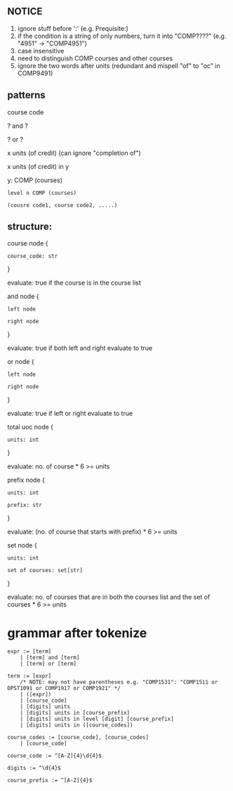 ## NOTICE
1. ignore stuff before ':' (e.g. Prequisite:)
2. if the condition is a string of only numbers, turn it into "COMP????" (e.g. "4951" -> "COMP4951")
3. case insensitive
4. need to distinguish COMP courses and other courses
5. ignore the two words after units (redundant and mispell "of" to "oc" in COMP9491)

## patterns
course code

? and ?

? or ?

x units (of credit) (can ignore "completion of")

x units (of credit) in y

y:
    COMP (courses)

    level n COMP (courses)

    (cousre code1, course code2, .....)

## structure:
course node {

    course_code: str

}

evaluate: true if the course is in the course list


and node {

    left node

    right node

}

evaluate: true if both left and right evaluate to true


or node {

    left node 

    right node

}

evaluate: true if left or right evaluate to true

total uoc node {

    units: int

}

evaluate: no. of course * 6 >= units

prefix node {

    units: int

    prefix: str

}

evaluate: (no. of course that starts with prefix) * 6 >= units


set node {

    units: int

    set of courses: set[str]

}

evaluate: no. of courses that are in both the courses list and the set of courses * 6 >= units

# grammar after tokenize
```
expr := [term]
    | [term] and [term] 
    | [term] or [term] 

term := [expr] 
    /* NOTE: may not have parentheses e.g. "COMP1531": "COMP1511 or DPST1091 or COMP1917 or COMP1921" */
    | ([expr])
    | [course_code]
    | [digits] units
    | [digits] units in [course_prefix]
    | [digits] units in level [digit] [course_prefix]
    | [digits] units in ([course_codes])

course_codes := [course_code], [course_codes] 
    | [course_code]

course_code := ^[A-Z]{4}\d{4}$

digits := ^\d{4}$

course_prefix := ^[A-Z]{4}$
```
